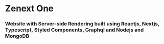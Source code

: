 # Zenext One

### Website with Server-side Rendering built using Reactjs, Nextjs, Typescript, Styled Components, Graphql and Nodejs and MongoDB
